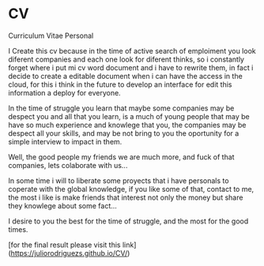 # CV
Curriculum Vitae Personal


I Create this cv because in the time of active search of emploiment you look diferent companies and each one look for diferent thinks,
so i constantly forget where i put mi cv word document and i have to rewrite them, in fact i decide to create a editable document when i can have the access in the cloud, for this i think in the future to develop an interface for edit this information a deploy for everyone.

In the time of struggle you learn that maybe some companies may be despect you and all that you learn, is a much of young people that may be have so much experience and knowlege that you, the companies may be despect all your skills, and may be not bring to you the oportunity for a simple interview to impact in them.

Well, the good people my friends we are much more, and fuck of that companies, lets colaborate with us...

In some time i will to liberate some proyects that i have personals to coperate with the global knowledge, if you like some of that, contact to me, the most i like is make friends that interest not only the money but share they knowlege about some fact...

I desire to you the best for the time of struggle, and the most for the good times.

[for the final result please visit this link] (https://juliorodriguezs.github.io/CV/)

